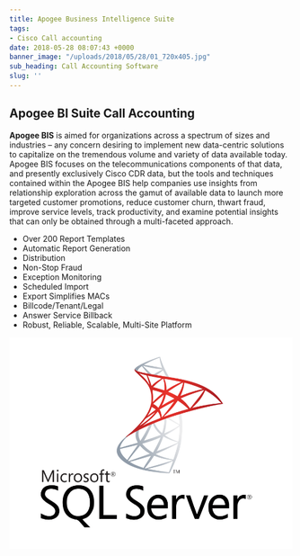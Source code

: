 ```yaml
---
title: Apogee Business Intelligence Suite
tags:
- Cisco Call accounting
date: 2018-05-28 08:07:43 +0000
banner_image: "/uploads/2018/05/28/01_720x405.jpg"
sub_heading: Call Accounting Software
slug: ''
---
```

## Apogee BI Suite Call Accounting

**Apogee BIS** is aimed for organizations across a spectrum of sizes and industries – any concern desiring to implement new data-centric solutions to capitalize on the tremendous volume and variety of data available today.  Apogee BIS focuses on the telecommunications components of that data, and presently exclusively Cisco CDR data, but the tools and techniques contained within the Apogee BIS help companies use insights from relationship exploration across the gamut of available data to launch more targeted customer promotions, reduce customer churn, thwart fraud, improve service levels, track productivity, and examine potential insights that can only be obtained through a multi-faceted approach.

* Over 200 Report Templates
* Automatic Report Generation
* Distribution
* Non-Stop Fraud
* Exception Monitoring
* Scheduled Import
* Export Simplifies MACs
* Billcode/Tenant/Legal
* Answer Service Billback
* Robust, Reliable, Scalable, Multi-Site Platform

![](/uploads/2018/05/28/Microsoft-SQL-Server.png)
